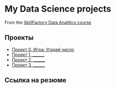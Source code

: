 # My Data Science projects

From the [SkillFactory Data Analitics course](https://skillfactory.ru/analitika-dannyh)

## Проекты

* [Проект 0. Игра: Угадай число]()
* [Проект 1. ______](___)
* [Проект 2. ______](___)
* [Проект 3. ______](___)

## Ссылка на резюме